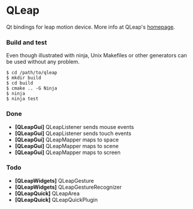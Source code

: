 # QLeap

Qt bindings for leap motion device. More info at QLeap's [homepage](http://jwintz.github.com/qleap).

### Build and test

Even though illustrated with ninja, Unix Makefiles or other
generators can be used without any problem.

    $ cd /path/to/qleap
    $ mkdir build
    $ cd build
    $ cmake .. -G Ninja
    $ ninja
    $ ninja test

### Done

- **[QLeapGui]** QLeapListener sends mouse events
- **[QLeapGui]** QLeapListener sends touch events
- **[QLeapGui]** QLeapMapper maps to space
- **[QLeapGui]** QLeapMapper maps to scene
- **[QLeapGui]** QLeapMapper maps to screen

### Todo

- **[QLeapWidgets]** QLeapGesture
- **[QLeapWidgets]** QLeapGestureRecognizer
- **[QLeapQuick]** QLeapArea
- **[QLeapQuick]** QLeapQuickPlugin
